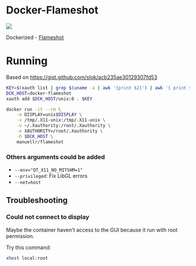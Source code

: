# Docker-Flameshot

[![](https://img.shields.io/docker/pulls/manuellr/flameshot.svg)](https://hub.docker.com/r/manuellr/flameshot 'DockerHub')

Dockerized - [Flameshot](https://github.com/flameshot-org/flameshot)

# Running
Based on https://gist.github.com/slok/acb235ae30129307fd53

```bash
KEY=$(xauth list | grep $(uname -a | awk '{print $2}') | awk '{ print $3 }' | head -n 1)
DCK_HOST=docker-flameshot
xauth add $DCK_HOST/unix:0 . $KEY

docker run -it --rm \
    -e DISPLAY=unix$DISPLAY \
    -v /tmp/.X11-unix:/tmp/.X11-unix \
    -v ~/.Xauthority:/root/.Xauthority \
    -e XAUTHORITY=/root/.Xauthority \
    -h $DCK_HOST \
    manuellr/flameshot
```


### Others arguments could be added
- `--env="QT_X11_NO_MITSHM=1"`
- `--privileged`: Fix LibGL errors
- `--net=host`

## Troubleshooting
### Could not connect to display
Maybe the container haven't access to the GUI because it run with root permission.

Try this command:
```bash
xhost local:root
```
